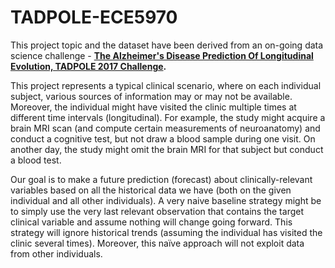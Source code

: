 # TADPOLE-ECE5970

This project topic and the dataset have been derived from an on-going data science challenge - **[The Alzheimer's Disease Prediction Of Longitudinal Evolution, TADPOLE 2017 Challenge](https://tadpole.grand-challenge.org.).**

This project represents a typical clinical scenario, where on each individual subject, various sources of information may or may not be available. Moreover, the individual might have visited the clinic multiple times at different time intervals (longitudinal). For example, the study might acquire a brain MRI scan (and compute certain measurements of neuroanatomy) and conduct a cognitive test, but not draw a blood sample during one visit. On another day, the study might omit the brain MRI for that subject but conduct a blood test.

Our goal is to make a future prediction (forecast) about clinically-relevant variables based on all the historical data we have (both on the given individual and all other individuals). A very naive baseline strategy might be to simply use the very last relevant observation that contains the target clinical variable and assume nothing will change going forward. This strategy will ignore historical trends (assuming the individual has visited the clinic several times). Moreover, this naïve approach will not exploit data from other individuals.
